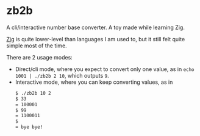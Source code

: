 # zb2b
A cli/interactive number base converter. A toy made while learning Zig.

[Zig](https://ziglang.org) is quite lower-level than languages I am used to, but it still felt quite simple most of the time.

There are 2 usage modes:
* Direct/cli mode, where you expect to convert only one value, as in `echo 1001 | ./zb2b 2 10`, which outputs `9`.
* Interactive mode, where you can keep converting values, as in
  ```bash
  $ ./zb2b 10 2
  $ 33
  = 100001
  $ 99
  = 1100011
  $
  = bye bye!
  ```
  
